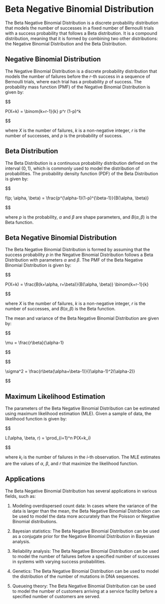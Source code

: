 # Beta Negative Binomial Distribution

The Beta Negative Binomial Distribution is a discrete probability distribution that models the number of successes in a fixed number of Bernoulli trials with a success probability that follows a Beta distribution. It is a compound distribution, meaning that it is formed by combining two other distributions: the Negative Binomial Distribution and the Beta Distribution.

## Negative Binomial Distribution

The Negative Binomial Distribution is a discrete probability distribution that models the number of failures before the $r$-th success in a sequence of Bernoulli trials, where each trial has a probability $p$ of success. The probability mass function (PMF) of the Negative Binomial Distribution is given by:


$$

P(X=k) = \binom{k+r-1}{k} p^r (1-p)^k

$$


where $X$ is the number of failures, $k$ is a non-negative integer, $r$ is the number of successes, and $p$ is the probability of success.

## Beta Distribution

The Beta Distribution is a continuous probability distribution defined on the interval $(0, 1)$, which is commonly used to model the distribution of probabilities. The probability density function (PDF) of the Beta Distribution is given by:


$$

f(p; \alpha, \beta) = \frac{p^{\alpha-1}(1-p)^{\beta-1}}{B(\alpha, \beta)}

$$


where $p$ is the probability, $\alpha$ and $\beta$ are shape parameters, and $B(\alpha, \beta)$ is the Beta function.

## Beta Negative Binomial Distribution

The Beta Negative Binomial Distribution is formed by assuming that the success probability $p$ in the Negative Binomial Distribution follows a Beta Distribution with parameters $\alpha$ and $\beta$. The PMF of the Beta Negative Binomial Distribution is given by:


$$

P(X=k) = \frac{B(k+\alpha, r+\beta)}{B(\alpha, \beta)} \binom{k+r-1}{k}

$$


where $X$ is the number of failures, $k$ is a non-negative integer, $r$ is the number of successes, and $B(\alpha, \beta)$ is the Beta function.

The mean and variance of the Beta Negative Binomial Distribution are given by:


$$

\mu = \frac{r\beta}{\alpha-1}

$$



$$

\sigma^2 = \frac{r\beta(\alpha+\beta-1)}{(\alpha-1)^2(\alpha-2)}

$$


## Maximum Likelihood Estimation

The parameters of the Beta Negative Binomial Distribution can be estimated using maximum likelihood estimation (MLE). Given a sample of data, the likelihood function is given by:


$$

L(\alpha, \beta, r) = \prod_{i=1}^n P(X=k_i)

$$


where $k_i$ is the number of failures in the $i$-th observation. The MLE estimates are the values of $\alpha$, $\beta$, and $r$ that maximize the likelihood function.

## Applications

The Beta Negative Binomial Distribution has several applications in various fields, such as:

1. Modeling overdispersed count data: In cases where the variance of the data is larger than the mean, the Beta Negative Binomial Distribution can be used to model the data more accurately than the Poisson or Negative Binomial distributions.

2. Bayesian statistics: The Beta Negative Binomial Distribution can be used as a conjugate prior for the Negative Binomial Distribution in Bayesian analysis.

3. Reliability analysis: The Beta Negative Binomial Distribution can be used to model the number of failures before a specified number of successes in systems with varying success probabilities.

4. Genetics: The Beta Negative Binomial Distribution can be used to model the distribution of the number of mutations in DNA sequences.

5. Queueing theory: The Beta Negative Binomial Distribution can be used to model the number of customers arriving at a service facility before a specified number of customers are served.
